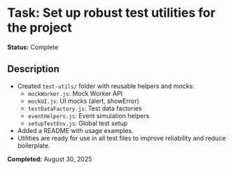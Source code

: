 # Task: Set up robust test utilities for the project

**Status:** Complete

## Description

- Created `test-utils/` folder with reusable helpers and mocks:
  - `mockWorker.js`: Mock Worker API
  - `mockUI.js`: UI mocks (alert, showError)
  - `testDataFactory.js`: Test data factories
  - `eventHelpers.js`: Event simulation helpers
  - `setupTestEnv.js`: Global test setup
- Added a README with usage examples.
- Utilities are ready for use in all test files to improve reliability and reduce boilerplate.

**Completed:** August 30, 2025
